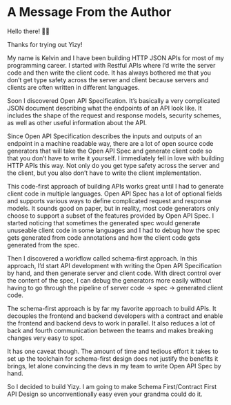 # A Message From the Author

Hello there! 👋🏻

Thanks for trying out Yizy!

My name is Kelvin and I have been building HTTP JSON APIs for most of my
programming career. I started with Restful APIs where I’d write the server code
and then write the client code. It has always bothered me that you don’t get
type safety across the server and client because servers and clients are often
written in different languages.

Soon I discovered Open API Specification. It’s basically a very complicated JSON
document describing what the endpoints of an API look like. It includes the
shape of the request and response models, security schemes, as well as other
useful information about the API.

Since Open API Specification describes the inputs and outputs of an endpoint in
a machine readable way, there are a lot of open source code generators that will
take the Open API Spec and generate client code so that you don’t have to write
it yourself. I immediately fell in love with building HTTP APIs this way. Not
only do you get type safety across the server and the client, but you also don’t
have to write the client implementation.

This code-first approach of building APIs works great until I had to generate
client code in multiple languages. Open API Spec has a lot of optional fields
and supports various ways to define complicated request and response models. It
sounds good on paper, but in reality, most code generators only choose to
support a subset of the features provided by Open API Spec. I started noticing
that sometimes the generated spec would generate unuseable client code in some
languages and I had to debug how the spec gets generated from code annotations
and how the client code gets generated from the spec.

Then I discovered a workflow called schema-first approach. In this approach, I’d
start API development with writing the Open API Specification by hand, and then
generate server and client code. With direct control over the content of the
spec, I can debug the generators more easily without having to go through the
pipeline of server code → spec → generated client code.

The schema-first approach is by far my favorite approach to build APIs. It
decouples the frontend and backend developers with a contract and enable the
frontend and backend devs to work in parallel. It also reduces a lot of back and
fourth communication between the teams and makes breaking changes very easy to
spot.

It has one caveat though. The amount of time and tedious effort it takes to set
up the toolchain for schema-first design does not justify the benefits it
brings, let alone convincing the devs in my team to write Open API Spec by hand.

So I decided to build Yizy. I am going to make Schema First/Contract First API
Design so unconventionally easy even your grandma could do it.
